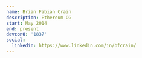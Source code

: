 ```yaml
---
name: Brian Fabian Crain
description: Ethereum OG
start: May 2014
end: present
devcon0: '1837'
social:
  linkedin: https://www.linkedin.com/in/bfcrain/
---
```


